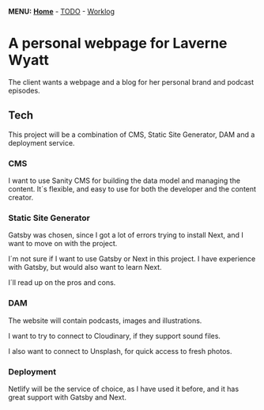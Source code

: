 **MENU:** [**Home**](/wyatt/index) - [TODO](/wyatt/todo) - [Worklog](/wyatt/worklog)

# A personal webpage for Laverne Wyatt
The client wants a webpage and a blog for her personal brand and podcast episodes.

## Tech
This project will be a combination of CMS, Static Site Generator, DAM and a deployment service.

### CMS
I want to use Sanity CMS for building the data model and managing the content. 
It´s flexible, and easy to use for both the developer and the content creator.

### Static Site Generator
Gatsby was chosen, since I got a lot of errors trying to install Next, and I want to move on with the project.

I´m not sure if I want to use Gatsby or Next in this project. I have experience with Gatsby, but would also want to learn Next.

I´ll read up on the pros and cons.

### DAM
The website will contain podcasts, images and illustrations.

I want to try to connect to Cloudinary, if they support sound files.

I also want to connect to Unsplash, for quick access to fresh photos.

### Deployment
Netlify will be the service of choice, as I have used it before, and it has great support with Gatsby and Next.
